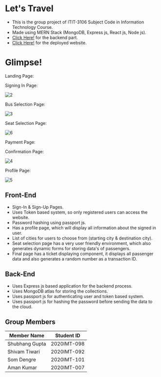 # Let's Travel 
* This is the group project of ITIT-3106 Subject Code in Information Technology Course.
* Made using MERN Stack (MongoDB, Express js, React js, Node js).
* [Click Here!](https://github.com/shubhanggupta2000/bus-booking-backend-se-project) for the backend part.
* [Click Here!](https://fazevennom-buses.netlify.app/) for the deployed website.

# Glimpse!

Landing Page:


Signing In Page:

![2](https://user-images.githubusercontent.com/79959361/201478187-b920efb8-179c-4edd-8e7a-c4c61a780cbe.png)

Bus Selection Page:

![3](https://user-images.githubusercontent.com/79959361/201478189-d1b6efd5-8e2f-403c-acb9-64622a5d9e38.png)

Seat Selection Page:

![6](https://user-images.githubusercontent.com/79959361/201484498-d1f5d04c-408e-423a-9871-25c9bd8f098e.png)

Payment Page:


Confirmation Page:

![4](https://user-images.githubusercontent.com/79959361/201484433-43a59a44-d347-47a3-af6c-4c21a14cb6c9.png)

Profile Page:

![5](https://user-images.githubusercontent.com/79959361/201484423-91eafb7e-cd9d-474f-9581-f7ae87366811.png)


## Front-End

* Sign-In & Sign-Up Pages.
* Uses Token based system, so only registered users can access the website.
* Password hashing using passport js.
* Has a profile page, which will display all information about the signed in user.
* List of cities for users to choose from (starting city & destination city). 
* Seat selection page has a very user friendly environment, which also generates dynamic forms for storing data's of passengers.
* Final page has a ticket displaying component, it displays all passenger data and also generates a random number as a transaction ID.

## Back-End

* Uses Express js based application for the backend process.
* Uses MongoDB atlas for storing the collections.
* Uses passport js for authenticating user and token based system.
* Uses passport js for hashing the password before sending the data to the cloud.

## Group Members

| Member Name | Student ID |
| ----------- | ---------- |
| Shubhang Gupta | 2020IMT-098 |
| Shivam Tiwari | 2020IMT-092 |
| Som Dengre | 2020IMT-101 |
| Aman Kumar | 2020IMT-007 |

